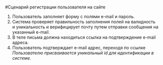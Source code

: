 
#Сценарий регистрации пользователя на сайте

1. Пользователь заполняет форму с полями e-mail и пароль.
2. Система проверяет правильность заполнения полей на валидность и уникальность
 и верифицирует почту путем отправки сообщения на указанный e-mail. 
3. В теле письма должна находиться ссылка на подтверждение e-mail адреса.
4. Пользователь подтверждает e-mail адрес, переходя по ссылке
*Пользователю присваивается уникальный id для идентификации в системе.*